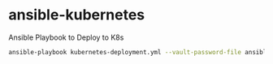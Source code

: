 # ansible-kubernetes

Ansible Playbook to Deploy to K8s

```bash
ansible-playbook kubernetes-deployment.yml --vault-password-file ansible-pass.txt
```
